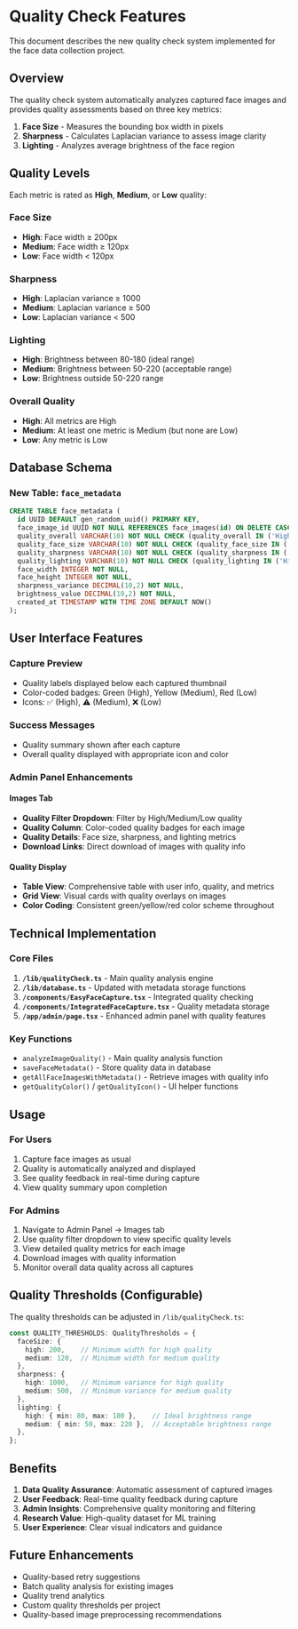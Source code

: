 # Quality Check Features

This document describes the new quality check system implemented for the face data collection project.

## Overview

The quality check system automatically analyzes captured face images and provides quality assessments based on three key metrics:

1. **Face Size** - Measures the bounding box width in pixels
2. **Sharpness** - Calculates Laplacian variance to assess image clarity
3. **Lighting** - Analyzes average brightness of the face region

## Quality Levels

Each metric is rated as **High**, **Medium**, or **Low** quality:

### Face Size
- **High**: Face width ≥ 200px
- **Medium**: Face width ≥ 120px
- **Low**: Face width < 120px

### Sharpness
- **High**: Laplacian variance ≥ 1000
- **Medium**: Laplacian variance ≥ 500
- **Low**: Laplacian variance < 500

### Lighting
- **High**: Brightness between 80-180 (ideal range)
- **Medium**: Brightness between 50-220 (acceptable range)
- **Low**: Brightness outside 50-220 range

### Overall Quality
- **High**: All metrics are High
- **Medium**: At least one metric is Medium (but none are Low)
- **Low**: Any metric is Low

## Database Schema

### New Table: `face_metadata`

```sql
CREATE TABLE face_metadata (
  id UUID DEFAULT gen_random_uuid() PRIMARY KEY,
  face_image_id UUID NOT NULL REFERENCES face_images(id) ON DELETE CASCADE,
  quality_overall VARCHAR(10) NOT NULL CHECK (quality_overall IN ('High', 'Medium', 'Low')),
  quality_face_size VARCHAR(10) NOT NULL CHECK (quality_face_size IN ('High', 'Medium', 'Low')),
  quality_sharpness VARCHAR(10) NOT NULL CHECK (quality_sharpness IN ('High', 'Medium', 'Low')),
  quality_lighting VARCHAR(10) NOT NULL CHECK (quality_lighting IN ('High', 'Medium', 'Low')),
  face_width INTEGER NOT NULL,
  face_height INTEGER NOT NULL,
  sharpness_variance DECIMAL(10,2) NOT NULL,
  brightness_value DECIMAL(10,2) NOT NULL,
  created_at TIMESTAMP WITH TIME ZONE DEFAULT NOW()
);
```

## User Interface Features

### Capture Preview
- Quality labels displayed below each captured thumbnail
- Color-coded badges: Green (High), Yellow (Medium), Red (Low)
- Icons: ✅ (High), ⚠️ (Medium), ❌ (Low)

### Success Messages
- Quality summary shown after each capture
- Overall quality displayed with appropriate icon and color

### Admin Panel Enhancements

#### Images Tab
- **Quality Filter Dropdown**: Filter by High/Medium/Low quality
- **Quality Column**: Color-coded quality badges for each image
- **Quality Details**: Face size, sharpness, and lighting metrics
- **Download Links**: Direct download of images with quality info

#### Quality Display
- **Table View**: Comprehensive table with user info, quality, and metrics
- **Grid View**: Visual cards with quality overlays on images
- **Color Coding**: Consistent green/yellow/red color scheme throughout

## Technical Implementation

### Core Files

1. **`/lib/qualityCheck.ts`** - Main quality analysis engine
2. **`/lib/database.ts`** - Updated with metadata storage functions
3. **`/components/EasyFaceCapture.tsx`** - Integrated quality checking
4. **`/components/IntegratedFaceCapture.tsx`** - Quality metadata storage
5. **`/app/admin/page.tsx`** - Enhanced admin panel with quality features

### Key Functions

- `analyzeImageQuality()` - Main quality analysis function
- `saveFaceMetadata()` - Store quality data in database
- `getAllFaceImagesWithMetadata()` - Retrieve images with quality info
- `getQualityColor()` / `getQualityIcon()` - UI helper functions

## Usage

### For Users
1. Capture face images as usual
2. Quality is automatically analyzed and displayed
3. See quality feedback in real-time during capture
4. View quality summary upon completion

### For Admins
1. Navigate to Admin Panel → Images tab
2. Use quality filter dropdown to view specific quality levels
3. View detailed quality metrics for each image
4. Download images with quality information
5. Monitor overall data quality across all captures

## Quality Thresholds (Configurable)

The quality thresholds can be adjusted in `/lib/qualityCheck.ts`:

```typescript
const QUALITY_THRESHOLDS: QualityThresholds = {
  faceSize: {
    high: 200,    // Minimum width for high quality
    medium: 120,  // Minimum width for medium quality
  },
  sharpness: {
    high: 1000,   // Minimum variance for high quality
    medium: 500,  // Minimum variance for medium quality
  },
  lighting: {
    high: { min: 80, max: 180 },    // Ideal brightness range
    medium: { min: 50, max: 220 },  // Acceptable brightness range
  },
};
```

## Benefits

1. **Data Quality Assurance**: Automatic assessment of captured images
2. **User Feedback**: Real-time quality feedback during capture
3. **Admin Insights**: Comprehensive quality monitoring and filtering
4. **Research Value**: High-quality dataset for ML training
5. **User Experience**: Clear visual indicators and guidance

## Future Enhancements

- Quality-based retry suggestions
- Batch quality analysis for existing images
- Quality trend analytics
- Custom quality thresholds per project
- Quality-based image preprocessing recommendations
